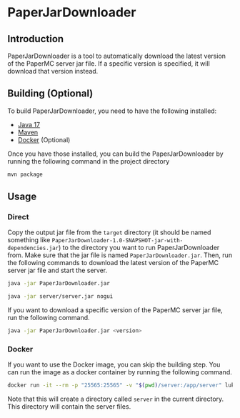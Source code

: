 # PaperJarDownloader

## Introduction

PaperJarDownloader is a tool to automatically download the latest version of the PaperMC server jar file.
If a specific version is specified, it will download that version instead.

## Building (Optional)

To build PaperJarDownloader, you need to have the following installed:

- [Java 17](https://www.oracle.com/java/technologies/downloads/#java17)
- [Maven](https://maven.apache.org/download.cgi)
- [Docker](https://www.docker.com/products/docker-desktop/) (Optional)

Once you have those installed, you can build the PaperJarDownloader by running the following command in the project
directory

```bash
mvn package
```

## Usage

### Direct

Copy the output jar file from the `target` directory
(it should be named something like `PaperJarDownloader-1.0-SNAPSHOT-jar-with-dependencies.jar`)
to the directory you want to run PaperJarDownloader from.
Make sure that the jar file is named `PaperJarDownloader.jar`.
Then, run the following commands to download the latest version of the PaperMC server jar file and start the server.

```bash
java -jar PaperJarDownloader.jar

java -jar server/server.jar nogui
```

If you want to download a specific version of the PaperMC server jar file, run the following command.

```bash
java -jar PaperJarDownloader.jar <version>
```

### Docker

If you want to use the Docker image, you can skip the building step.
You can run the image as a docker container by running the following command.

```bash
docker run -it --rm -p "25565:25565" -v "$(pwd)/server:/app/server" lukaslls/paper-jar-downloader
```

Note that this will create a directory called `server` in the current directory.
This directory will contain the server files.
